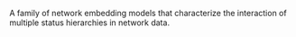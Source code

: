 A family of network embedding models that characterize the interaction of multiple status hierarchies in network data. 
